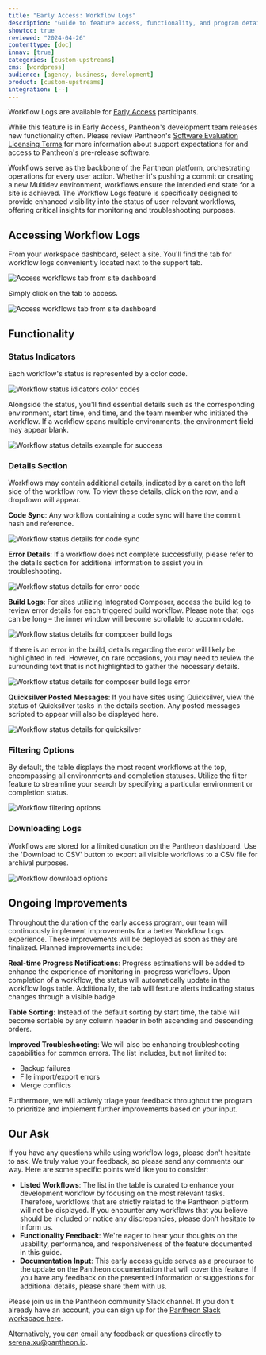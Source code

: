 ```yaml
---
title: "Early Access: Workflow Logs"
description: "Guide to feature access, functionality, and program details"
showtoc: true
reviewed: "2024-04-26"
contenttype: [doc]
innav: [true]
categories: [custom-upstreams]
cms: [wordpress]
audience: [agency, business, development]
product: [custom-upstreams]
integration: [--]
---
```


<Alert title="Early Access" type="info" icon="leaf">

Workflow Logs are available for [Early Access](/guides/support/early-access/) participants.

While this feature is in Early Access, Pantheon's development team releases new functionality often. Please review Pantheon's [Software Evaluation Licensing Terms](https://legal.pantheon.io/#contract-hkqlbwpxo) for more information about support expectations for and access to Pantheon's pre-release software.

</Alert>

Workflows serve as the backbone of the Pantheon platform, orchestrating operations for every user action. Whether it's pushing a commit or creating a new Multidev environment, workflows ensure the intended end state for a site is achieved. The Workflow Logs feature is specifically designed to provide enhanced visibility into the status of user-relevant workflows, offering critical insights for monitoring and troubleshooting purposes.

## Accessing Workflow Logs
From your workspace dashboard, select a site. You'll find the tab for workflow logs conveniently located next to the support tab.

![Access workflows tab from site dashboard](../images/dashboard/new-dashboard/workflow-logs/access-workflow-logs.png)

Simply click on the tab to access.

![Access workflows tab from site dashboard](../images/dashboard/new-dashboard/workflow-logs/access-workflow-logs-tab.png)

## Functionality
### Status Indicators
Each workflow's status is represented by a color code.

![Workflow status idicators color codes](../images/dashboard/new-dashboard/workflow-logs/status-indicators.png)

Alongside the status, you'll find essential details such as the corresponding environment, start time, end time, and the team member who initiated the workflow. If a workflow spans multiple environments, the environment field may appear blank.

![Workflow status details example for success](../images/dashboard/new-dashboard/workflow-logs/status-details-success.png)
### Details Section
Workflows may contain additional details, indicated by a caret on the left side of the workflow row. To view these details, click on the row, and a dropdown will appear.

**Code Sync**: Any workflow containing a code sync will have the commit hash and reference.

![Workflow status details for code sync](../images/dashboard/new-dashboard/workflow-logs/details-code-sync.png)

**Error Details**: If a workflow does not complete successfully, please refer to the details section for additional information to assist you in troubleshooting.

![Workflow status details for error code](../images/dashboard/new-dashboard/workflow-logs/details-error-code.png)

**Build Logs**: For sites utilizing Integrated Composer, access the build log to review error details for each triggered build workflow. Please note that logs can be long – the inner window will become scrollable to accommodate.

![Workflow status details for composer build logs](../images/dashboard/new-dashboard/workflow-logs/details-ic.png)

If there is an error in the build, details regarding the error will likely be highlighted in red. However, on rare occasions, you may need to review the surrounding text that is not highlighted to gather the necessary details.

![Workflow status details for composer build logs error](../images/dashboard/new-dashboard/workflow-logs/details-ic-error.png)

**Quicksilver Posted Messages**: If you have sites using Quicksilver, view the status of Quicksilver tasks in the details section. Any posted messages scripted to appear will also be displayed here.

![Workflow status details for quicksilver](../images/dashboard/new-dashboard/workflow-logs/quicksilver.png)

### Filtering Options
By default, the table displays the most recent workflows at the top, encompassing all environments and completion statuses. Utilize the filter feature to streamline your search by specifying a particular environment or completion status.

![Workflow filtering options](../images/dashboard/new-dashboard/workflow-logs/filter.png)


### Downloading Logs
Workflows are stored for a limited duration on the Pantheon dashboard. Use the 'Download to CSV' button to export all visible workflows to a CSV file for archival purposes.

![Workflow download options](../images/dashboard/new-dashboard/workflow-logs/download.png)

## Ongoing Improvements
Throughout the duration of the early access program, our team will continuously implement improvements for a better Workflow Logs experience. These improvements will be deployed as soon as they are finalized. Planned improvements include:

**Real-time Progress Notifications**: Progress estimations will be added to enhance the experience of monitoring in-progress workflows. Upon completion of a workflow, the status will automatically update in the workflow logs table. Additionally, the tab will feature alerts indicating status changes through a visible badge.

**Table Sorting**: Instead of the default sorting by start time, the table will become sortable by any column header in both ascending and descending orders.

**Improved Troubleshooting**: We will also be enhancing troubleshooting capabilities for common errors. The list includes, but not limited to:
* Backup failures
* File import/export errors
* Merge conflicts

Furthermore, we will actively triage your feedback throughout the program to prioritize and implement further improvements based on your input.

## Our Ask
If you have any questions while using workflow logs, please don't hesitate to ask. We truly value your feedback, so please send any comments our way. Here are some specific points we'd like you to consider:
* **Listed Workflows**: The list in the table is curated to enhance your development workflow by focusing on the most relevant tasks. Therefore, workflows that are strictly related to the Pantheon platform will not be displayed. If you encounter any workflows that you believe should be included or notice any discrepancies, please don't hesitate to inform us.
* **Functionality Feedback**: We're eager to hear your thoughts on the usability, performance, and responsiveness of the feature documented in this guide.
* **Documentation Input**: This early access guide serves as a precursor to the update on the Pantheon documentation that will cover this feature. If you have any feedback on the presented information or suggestions for additional details, please share them with us.

Please join us in the Pantheon community Slack channel. If you don't already have an account, you can sign up for the [Pantheon Slack workspace here](https://slackin.pantheon.io/).

Alternatively, you can email any feedback or questions directly to serena.xu@pantheon.io.
